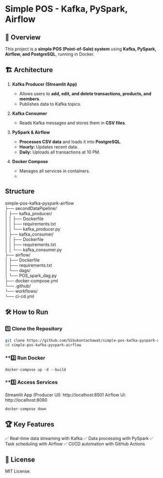 # Simple POS - Kafka, PySpark, Airflow

## 🚀 Overview
This project is a **simple POS (Point-of-Sale) system** using **Kafka, PySpark, Airflow, and PostgreSQL**, running in Docker.

## 🏗️ Architecture
1. **Kafka Producer (Streamlit App)**
   - Allows users to **add, edit, and delete transactions, products, and members**.
   - Publishes data to Kafka topics.

2. **Kafka Consumer**
   - Reads Kafka messages and stores them in **CSV files**.

3. **PySpark & Airflow**
   - **Processes CSV data** and loads it into **PostgreSQL**.
   - **Hourly:** Updates recent data.
   - **Daily:** Uploads all transactions at 10 PM.

4. **Docker Compose**
   - Manages all services in containers.
   - 
## Structure
simple-pos-kafka-pyspark-airflow  
├── secondDataPipeline/  
│   ├── kafka_producer/  
│   │   ├── Dockerfile  
│   │   ├── requirements.txt  
│   │   └── kafka_producer.py  
│   ├── kafka_consumer/  
│   │   ├── Dockerfile  
│   │   ├── requirements.txt  
│   │   └── kafka_consumer.py  
├── airflow/  
│   ├── Dockerfile  
│   ├── requirements.txt  
│   └── dags/  
│       └── POS_spark_dag.py  
├── docker-compose.yml  
└── .github/  
    └── workflows/  
        └── ci-cd.yml  
        
## 🛠️ How to Run
### **1️⃣ Clone the Repository**
```bash
git clone https://github.com/SSSukontachawat/simple-pos-kafka-pyspark-airflow.git
cd simple-pos-kafka-pyspark-airflow
```
### **2️⃣ Run Docker
```
docker-compose up -d --build
```
### **3️⃣ Access Services
Streamlit App (Producer UI): http://localhost:8501
Airflow UI: http://localhost:8080
```
docker-compose down
```

## 🏆 Key Features
✅ Real-time data streaming with Kafka
✅ Data processing with PySpark
✅ Task scheduling with Airflow
✅ CI/CD automation with GitHub Actions

## 📜 License
MIT License.
